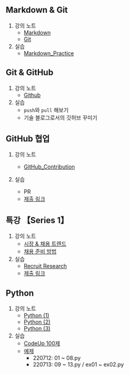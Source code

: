 ## Markdown & Git

1. 강의 노트
   - [Markdown](./Notes/01_1_Markdown.md)
   - [Git](./Notes/01_2_Git.md)
2. 실습
   - [Markdown_Practice](./Practice/01_Markdown_Practice)



## Git & GitHub

1. 강의 노트
   - [Github](./Notes/02_Github.md)
2. 실습
   - `push`와 `pull` 해보기
   - 기술 블로그로서의 깃허브 꾸미기



## GitHub 협업

1. 강의 노트
   - [GitHub_Contribution](./Notes/03_GitHub_Contribution.md)

2. 실습
   - PR
   - [제출 링크](https://github.com/kdt-hphk/test-01.git)



## 특강 【Series 1】

1. 강의 노트
   - [시장 & 채용 트렌드](./Notes/04_1_특강1_채용트렌드.md)
   - [채용 준비 방법](./Notes/04_2_특강1_채용준비방법.md)
2. 실습
   - [Recruit Research](./Practice/04_research_practice.md)
   - [제출 링크](https://github.com/jupiter6676/job-research.git)



## Python

1. 강의 노트
   - [Python (1)](./Notes/05_Python_(1).md)
   - [Python (2)](./Notes/06_Python_(2).md)
   - [Python (3)](./Notes/07_Python_(3).md)
2. 실습
   - [CodeUp 100제](https://github.com/jupiter6676/TIL/tree/master/Algorithm/CodeUp_100)
   - [예제](https://github.com/jupiter6676/TIL/tree/master/Practice/Python_Example)
     - 220712: 01 ~ 08.py
     - 220713: 09 ~ 13.py / ex01 ~ ex02.py